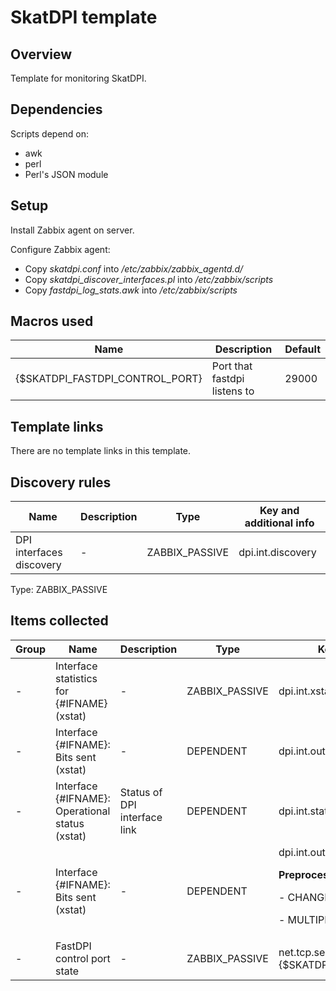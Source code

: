 # SkatDPI template

## Overview

Template for monitoring SkatDPI.

## Dependencies

Scripts depend on:
- awk
- perl
- Perl's JSON module

## Setup

Install Zabbix agent on server.

Configure Zabbix agent:
- Copy *skatdpi.conf* into */etc/zabbix/zabbix_agentd.d/*
- Copy *skatdpi_discover_interfaces.pl* into */etc/zabbix/scripts*
- Copy *fastdpi_log_stats.awk* into */etc/zabbix/scripts*

## Macros used

|Name|Description|Default|
|----|-----------|-------|
| {$SKATDPI_FASTDPI_CONTROL_PORT} | Port that fastdpi listens to | 29000 |

## Template links

There are no template links in this template.

## Discovery rules

|Name|Description|Type|Key and additional info|
|----|-----------|----|-----------------------|
| DPI interfaces discovery | - | ZABBIX_PASSIVE | dpi.int.discovery |
    
Type: ZABBIX_PASSIVE
  

## Items collected

|Group|Name|Description|Type|Key and additional info|
|-----|----|-----------|----|---------------------|
| - | Interface statistics for {#IFNAME} (xstat) | - | ZABBIX_PASSIVE | dpi.int.xstat[{#IFNAME},{#IFBRIDGE}] |
| - | Interface {#IFNAME}: Bits sent (xstat) | - | DEPENDENT | dpi.int.out[{#IFNAME},{#IFBRIDGE}] |
| - | Interface {#IFNAME}: Operational status (xstat) | Status of DPI interface link | DEPENDENT | dpi.int.status[{#IFNAME},{#IFBRIDGE}] |
| - | Interface {#IFNAME}: Bits sent (xstat) | - | DEPENDENT | dpi.int.out[{#IFNAME},{#IFBRIDGE}] <p>**Preprocessing**:</p><p>- CHANGE_PER_SECOND</p><p>- MULTIPLIER: `9`</p> |
| - | FastDPI control port state | - | ZABBIX_PASSIVE | net.tcp.service[tcp,,{$SKATDPI_FASTDPI_CONTROL_PORT}] |

